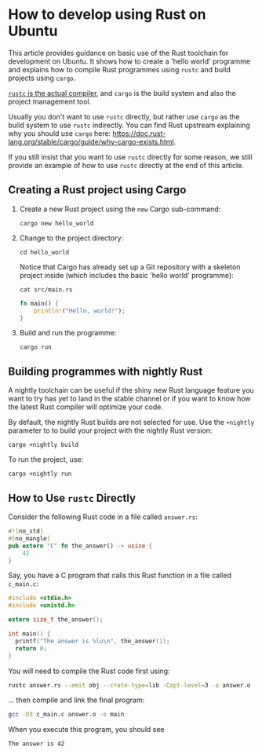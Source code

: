 # How to develop using Rust on Ubuntu

This article provides guidance on basic use of the Rust toolchain for development on Ubuntu. It shows how to create a 'hello world' programme and explains how to compile Rust programmes using `rustc` and build projects using `cargo`.

[`rustc` is the actual compiler](https://doc.rust-lang.org/rustc/index.html), and `cargo` is the build system and also the project management tool.

Usually you don't want to use `rustc` directly, but rather use `cargo` as the build system to use `rustc` indirectly.
You can find Rust upstream explaining why you should use `cargo` here: <https://doc.rust-lang.org/stable/cargo/guide/why-cargo-exists.html>.

If you still insist that you want to use `rustc` directly for some reason, we still provide an example of how to use `rustc` directly at the end of this article.

## Creating a Rust project using Cargo

1. Create a new Rust project using the `new` Cargo sub-command:

    ```
    cargo new hello_world
    ```

2. Change to the project directory:

    ```
    cd hello_world
    ```

    Notice that Cargo has already set up a Git repository with a skeleton project inside (which includes the basic 'hello world' programme):

    ```
    cat src/main.rs
    ```
    ```rust
    fn main() {
        println!("Hello, world!");
    }
    ```

3. Build and run the programme:

    ```
    cargo run
    ```


## Building programmes with nightly Rust

A nightly toolchain can be useful if the shiny new Rust language feature you want to try has yet to land in the stable channel or if you want to know how the latest Rust compiler will optimize your code.

By default, the nightly Rust builds are not selected for use. Use the `+nightly` parameter to to build your project with the nightly Rust version:

```
cargo +nightly build
```

To run the project, use:

```
cargo +nightly run
```

## How to Use `rustc` Directly

Consider the following Rust code in a file called `answer.rs`:

```rust
#![no_std]
#[no_mangle]
pub extern "C" fn the_answer() -> usize {
    42
}
```

Say, you have a C program that calls this Rust function in a file called `c_main.c`:

```c
#include <stdio.h>
#include <unistd.h>

extern size_t the_answer();

int main() {
  printf("The answer is %lu\n", the_answer());
  return 0;
}
```

You will need to compile the Rust code first using:

```bash
rustc answer.rs --emit obj --crate-type=lib -Copt-level=3 -o answer.o
```

... then compile and link the final program:

```bash
gcc -O3 c_main.c answer.o -o main
```

When you execute this program, you should see

```
The answer is 42
``` 

